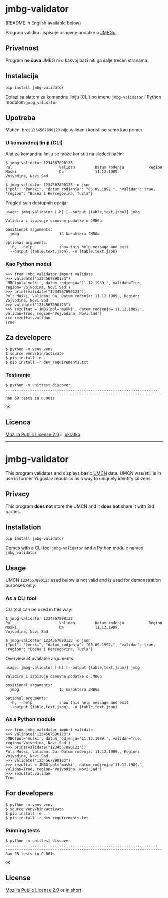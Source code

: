 # jmbg-validator
(README in English available below)

Program validira i ispisuje osnovne podatke o [JMBGu](https://sh.wikipedia.org/wiki/Jedinstveni_mati%C4%8Dni_broj_gra%C4%91ana).

## Privatnost
Program **ne čuva** JMBG ni u kakvoj bazi niti ga šalje trećim stranama.

## Instalacija
```
pip install jmbg-validator
```

Dolazi sa alatom za komandnu liniju (CLI) po imenu `jmbg-validator` i Python modulom `jmbg_validator`

## Upotreba
Matični broj `1234567890123` nije validan i koristi se samo kao primer.

### U komandnoj liniji (CLI)
Alat za komandnu liniju se može koristiti na sledeći način:
```
$ jmbg-validator 1234567890123
Pol                     Validan         Datum rođenja           Region
Muški                   Da              11.12.1989.             Vojvodina, Novi Sad

$ jmbg-validator 1234567890123 -o json
{"pol": "ženski", "datum_rodjenja": "06.09.1992.", "validan": true, "region": "Bosna i Hercegovina, Tuzla"}
```

Pregled svih dostupnih opcija:
```
usage: jmbg-validator [-h] [--output {table,text,json}] jmbg

Validira i ispisuje osnovne podatke o JMBGu

positional arguments:
  jmbg                  13 karaktera JMBGa

optional arguments:
  -h, --help            show this help message and exit
  --output {table,text,json}, -o {table,text,json}
```

### Kao Python modul

```
>>> from jmbg_validator import validate
>>> validate("1234567890123")
JMBG(pol='muški', datum_rodjenja='11.12.1989.', validan=True, region='Vojvodina, Novi Sad')
>>> print(validate("1234567890123"))
Pol: Muški, Validan: Da, Datum rođenja: 11.12.1989., Region: Vojvodina, Novi Sad
>>> validate("1234567890123")
>>> rezultat = JMBG(pol='muški', datum_rodjenja='11.12.1989.', validan=True, region='Vojvodina, Novi Sad')
>>> rezultat.validan
True
```

## Za developere
```
$ python -m venv venv
$ source venv/bin/activate
$ pip install -e .
$ pip install -r dev_requirements.txt
```

### Testiranje
```
$ python -m unittest discover
....................................................................
----------------------------------------------------------------------
Ran 68 tests in 0.001s

OK
```

## Licenca

[Mozilla Public License 2.0](https://www.mozilla.org/en-US/MPL/2.0/)
ili
[ukratko](https://www.tldrlegal.com/l/mpl-2.0)

---

# jmbg-validator

This program validates and displays basic [UMCN](https://en.wikipedia.org/wiki/Unique_Master_Citizen_Number) data. UMCN
was/still is in use in former Yugoslav republics as a way to uniquely identify citizens.

## Privacy
This program **does not** store the UMCN and it **does not** share it with 3rd parties.

## Installation
```
pip install jmbg-validator
```

Comes with a CLI tool `jmbg-validator` and a Python module named `jmbg_validator`

## Usage
UMCN `1234567890123` used below is not valid and is used for demonstration purposes only.

### As a CLI tool
CLI tool can be used in this way:
```
$ jmbg-validator 1234567890123
Pol                     Validan         Datum rođenja           Region
Muški                   Da              11.12.1989.             Vojvodina, Novi Sad

$ jmbg-validator 1234567890123 -o json
{"pol": "ženski", "datum_rodjenja": "06.09.1992.", "validan": true, "region": "Bosna i Hercegovina, Tuzla"}
```

Overview of available arguments:
```
usage: jmbg-validator [-h] [--output {table,text,json}] jmbg

Validira i ispisuje osnovne podatke o JMBGu

positional arguments:
  jmbg                  13 karaktera JMBGa

optional arguments:
  -h, --help            show this help message and exit
  --output {table,text,json}, -o {table,text,json}
```

### As a Python module

```
>>> from jmbg_validator import validate
>>> validate("1234567890123")
JMBG(pol='muški', datum_rodjenja='11.12.1989.', validan=True, region='Vojvodina, Novi Sad')
>>> print(validate("1234567890123"))
Pol: Muški, Validan: Da, Datum rođenja: 11.12.1989., Region: Vojvodina, Novi Sad
>>> validate("1234567890123")
>>> rezultat = JMBG(pol='muški', datum_rodjenja='11.12.1989.', validan=True, region='Vojvodina, Novi Sad')
>>> rezultat.validan
True
```

## For developers
```
$ python -m venv venv
$ source venv/bin/activate
$ pip install -e .
$ pip install -r dev_requirements.txt
```

### Running tests
```
$ python -m unittest discover
....................................................................
----------------------------------------------------------------------
Ran 68 tests in 0.001s

OK
```

## License

[Mozilla Public License 2.0](https://www.mozilla.org/en-US/MPL/2.0/)
or
[in short](https://www.tldrlegal.com/l/mpl-2.0)